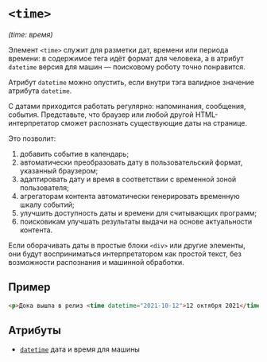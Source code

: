 # `<time>`

_(time: время)_

Элемент `<time>` служит для разметки дат, времени или периода времени: в содержимое тега идёт формат для человека, а в атрибут `datetime` версия для машин — поисковому роботу точно понравится.

Атрибут `datetime` можно опустить, если внутри тэга валидное значение атрибута `datetime`.

С датами приходится работать регулярно: напоминания, сообщения, события. Представьте, что браузер или любой другой HTML-интерпретатор сможет распознать существующие даты на странице.

Это позволит:

1. добавить событие в календарь;
2. автоматически преобразовать дату в пользовательский формат, указанный браузером;
3. адаптировать дату и время в соответствии с временной зоной пользователя;
4. агрегаторам контента автоматически генерировать временную шкалу событий;
5. улучшить доступность даты и времени для считывающих программ;
6. поисковикам улучшать результаты выдачи на основе актуальности контента.

Если оборачивать даты в простые блоки `<div>` или другие элементы, они будут восприниматься интерпретатором как простой текст, без возможности распознания и машинной обработки.

## Пример

```html
<p>Дока вышла в релиз <time datetime="2021-10-12">12 октября 2021</time></p>
```

## Атрибуты

- [`datetime`](../ATTRIBUTES/datetime.md) дата и время для машины
